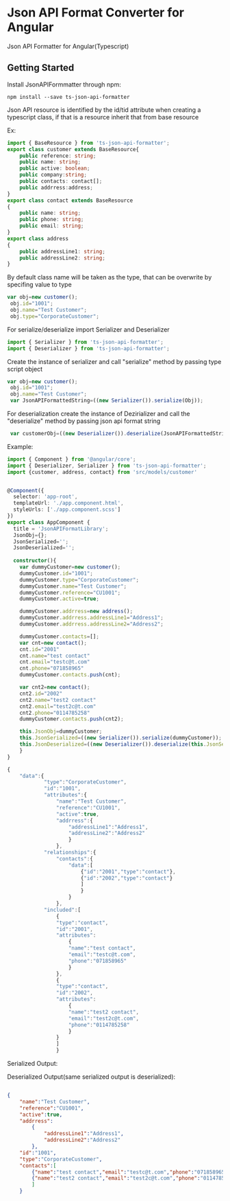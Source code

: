 # Json API Format Converter for Angular

Json API Formatter for Angular(Typescript)
## Getting Started
Install JsonAPIFormmatter through npm:
```angular2html
npm install --save ts-json-api-formatter
```
Json API resource is identified by the id/tid attribute
when creating a typescript class, if that is a resource inherit that from base resource

Ex:
```typescript
import { BaseResource } from 'ts-json-api-formatter';
export class customer extends BaseResource{
    public reference: string;  
    public name: string;
    public active: boolean;  
    public company:string;   
    public contacts: contact[];
    public addrress:address;
}
export class contact extends BaseResource
{
    public name: string;
    public phone: string;
    public email: string;
}
export class address
{
    public addressLine1: string;
    public addressLine2: string;
}

```
By default class name will be taken as the type, that can be overwrite by specifing value to type
```typescript
var obj=new customer();
 obj.id="1001";
 obj.name="Test Customer";
 obj.type="CorporateCustomer";
```

For serialize/deserialize import Serializer and Deserializer

```typescript
import { Serializer } from 'ts-json-api-formatter';
import { Deserializer } from 'ts-json-api-formatter';
```

Create the instance of serializer and call "serialize" method by passing type script object
```typescript
var obj=new customer();
 obj.id="1001";
 obj.name="Test Customer";
 var JsonAPIFormattedString=((new Serializer()).serialize(Obj));
```
For deserialization create the instance of Dezirializer and call the "deserialize" method by passing json api format string
```typescript
 var customerObj=((new Deserializer()).deserialize(JsonAPIFormattedString));
```
Example: 

```typescript
import { Component } from '@angular/core';
import { Deserializer, Serializer } from 'ts-json-api-formatter';
import {customer, address, contact} from 'src/models/customer'


@Component({
  selector: 'app-root',
  templateUrl: './app.component.html',
  styleUrls: ['./app.component.scss']
})
export class AppComponent {
  title = 'JsonAPIFormatLibrary';
  JsonObj={};
  JsonSerialized='';
  JsonDeserialized='';
  
  constructor(){
    var dummyCustomer=new customer();
    dummyCustomer.id="1001";
    dummyCustomer.type="CorporateCustomer";
    dummyCustomer.name="Test Customer";
    dummyCustomer.reference="CU1001";
    dummyCustomer.active=true;    

    dummyCustomer.addrress=new address();
    dummyCustomer.addrress.addressLine1="Address1";
    dummyCustomer.addrress.addressLine2="Address2";

    dummyCustomer.contacts=[];
    var cnt=new contact();
    cnt.id="2001" 
    cnt.name="test contact"
    cnt.email="testc@t.com"
    cnt.phone="071858965"
    dummyCustomer.contacts.push(cnt);

    var cnt2=new contact();
    cnt2.id="2002" 
    cnt2.name="test2 contact"
    cnt2.email="test2c@t.com"
    cnt2.phone="0114785258"
    dummyCustomer.contacts.push(cnt2);

    this.JsonObj=dummyCustomer;
    this.JsonSerialized=((new Serializer()).serialize(dummyCustomer));
    this.JsonDeserialized=((new Deserializer()).deserialize(this.JsonSerialized));
    }
}
```
```javascript
{
    "data":{
            "type":"CorporateCustomer",
            "id":"1001",
            "attributes":{
                "name":"Test Customer",
                "reference":"CU1001",
                "active":true,
                "addrress":{
                    "addressLine1":"Address1",
                    "addressLine2":"Address2"
                    }
                },
            "relationships":{
                "contacts":{
                    "data":[
                        {"id":"2001","type":"contact"},
                        {"id":"2002","type":"contact"}
                        ]
                        }
                    }
                },
            "included":[
                {
                "type":"contact",
                "id":"2001",
                "attributes":
                    {
                    "name":"test contact",
                    "email":"testc@t.com",
                    "phone":"071858965"
                    }
                },
                {
                "type":"contact",
                "id":"2002",
                "attributes":
                    {
                    "name":"test2 contact",
                    "email":"test2c@t.com",
                    "phone":"0114785258"
                    }
                }
                ]
                }
```
Serialized Output:


Deserialized Output(same serialized output is deserialized):

```json

{
    "name":"Test Customer",
    "reference":"CU1001",
    "active":true,
    "addrress":
        {
            "addressLine1":"Address1",
            "addressLine2":"Address2"
        },
    "id":"1001",
    "type":"CorporateCustomer",
    "contacts":[
        {"name":"test contact","email":"testc@t.com","phone":"071858965","id":"2001","type":"contact"},
        {"name":"test2 contact","email":"test2c@t.com","phone":"0114785258","id":"2002","type":"contact"}
        ]
    }
```